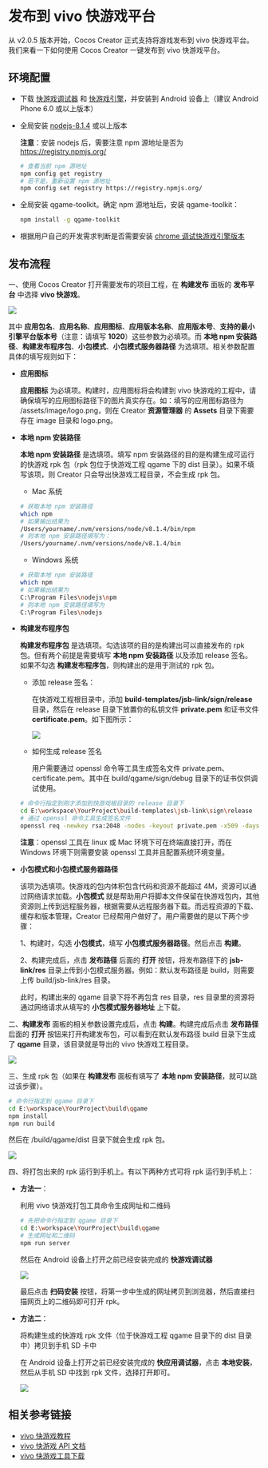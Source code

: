 # 发布到 vivo 快游戏平台

从 v2.0.5 版本开始，Cocos Creator 正式支持将游戏发布到 vivo 快游戏平台。我们来看一下如何使用 Cocos Creator 一键发布到 vivo 快游戏平台。

## 环境配置

- 下载 [快游戏调试器](https://jerrymoon.github.io/kuai-you-xi-jiao-cheng/xia-zai-yu-geng-xin.html) 和 [快游戏引擎](https://jerrymoon.github.io/kuai-you-xi-jiao-cheng/xia-zai-yu-geng-xin.html)，并安装到 Android 设备上（建议 Android Phone 6.0 或以上版本）

- 全局安装 [nodejs-8.1.4](https://nodejs.org/zh-cn/download/) 或以上版本

    **注意**：安装 nodejs 后，需要注意 npm 源地址是否为 https://registry.npmjs.org/

    ```bash
    # 查看当前 npm 源地址
    npm config get registry
    # 若不是，重新设置 npm 源地址
    npm config set registry https://registry.npmjs.org/
    ```

- 全局安装 qgame-toolkit。确定 npm 源地址后，安装 qgame-toolkit：

    ```bash
    npm install -g qgame-toolkit
    ```

- 根据用户自己的开发需求判断是否需要安装 [chrome 调试快游戏引擎版本](https://jerrymoon.github.io/kuai-you-xi-jiao-cheng/xia-zai-yu-geng-xin.html)

## 发布流程

一、使用 Cocos Creator 打开需要发布的项目工程，在 **构建发布** 面板的 **发布平台** 中选择 **vivo 快游戏**。

![](./publish-vivo-instant-games/build.png)

其中 **应用包名**、**应用名称**、**应用图标**、**应用版本名称**、**应用版本号**、**支持的最小引擎平台版本号**（注意：请填写 **1020**）这些参数为必填项。而 **本地 npm 安装路径**、**构建发布程序包**、**小包模式**、**小包模式服务器路径** 为选填项。相关参数配置具体的填写规则如下：

- **应用图标**

  **应用图标** 为必填项。构建时，应用图标将会构建到 vivo 快游戏的工程中，请确保填写的应用图标路径下的图片真实存在。如：填写的应用图标路径为 /assets/image/logo.png，则在 Creator **资源管理器** 的 **Assets** 目录下需要存在 image 目录和 logo.png。
  
- **本地 npm 安装路径**

  **本地 npm 安装路径** 是选填项。填写 npm 安装路径的目的是构建生成可运行的快游戏 rpk 包（rpk 包位于快游戏工程 qgame 下的 dist 目录）。如果不填写该项，则 Creator 只会导出快游戏工程目录，不会生成 rpk 包。

    - Mac 系统

    ```bash
    # 获取本地 npm 安装路径
    which npm
    # 如果输出结果为
    /Users/yourname/.nvm/versions/node/v8.1.4/bin/npm
    # 则本地 npm 安装路径填写为：
    /Users/yourname/.nvm/versions/node/v8.1.4/bin
    ```

    - Windows 系统

    ```bash
    # 获取本地 npm 安装路径
    which npm
    # 如果输出结果为
    C:\Program Files\nodejs\npm
    # 则本地 npm 安装路径填写为
    C:\Program Files\nodejs
    ```

- **构建发布程序包**

  **构建发布程序包** 是选填项。勾选该项的目的是构建出可以直接发布的 rpk 包。但有两个前提是需要填写 **本地 npm 安装路径** 以及添加 release 签名。<br>
  如果不勾选 **构建发布程序包**，则构建出的是用于测试的 rpk 包。

    - 添加 release 签名：

      在快游戏工程根目录中，添加 **build-templates/jsb-link/sign/release** 目录，然后在 release 目录下放置你的私钥文件 **private.pem** 和证书文件 **certificate.pem**。如下图所示：

      ![](./publish-vivo-instant-games/sign_release_path.png)

    - 如何生成 release 签名

      用户需要通过 openssl 命令等工具生成签名文件 private.pem、certificate.pem。其中在 build/qgame/sign/debug 目录下的证书仅供调试使用。

    ```bash
    # 命令行指定到刚才添加到快游戏根目录的 release 目录下
    cd E:\workspace\YourProject\build-templates\jsb-link\sign\release
    # 通过 openssl 命令工具生成签名文件
    openssl req -newkey rsa:2048 -nodes -keyout private.pem -x509 -days 3650 -out certificate.pem
    ```

  **注意**：openssl 工具在 linux 或 Mac 环境下可在终端直接打开，而在 Windows 环境下则需要安装 openssl 工具并且配置系统环境变量。

- **小包模式和小包模式服务器路径**

  该项为选填项。快游戏的包内体积包含代码和资源不能超过 4M，资源可以通过网络请求加载。**小包模式** 就是帮助用户将脚本文件保留在快游戏包内，其他资源则上传到远程服务器，根据需要从远程服务器下载。而远程资源的下载、缓存和版本管理，Creator 已经帮用户做好了。用户需要做的是以下两个步骤：

  1、构建时，勾选 **小包模式**，填写 **小包模式服务器路径**。然后点击 **构建**。

  2、构建完成后，点击 **发布路径** 后面的 **打开** 按钮，将发布路径下的 **jsb-link/res** 目录上传到小包模式服务器。例如：默认发布路径是 build，则需要上传 build/jsb-link/res 目录。

  此时，构建出来的 qgame 目录下将不再包含 res 目录，res 目录里的资源将通过网络请求从填写的 **小包模式服务器地址** 上下载。

二、**构建发布** 面板的相关参数设置完成后，点击 **构建**。构建完成后点击 **发布路径** 后面的 **打开** 按钮来打开构建发布包，可以看到在默认发布路径 build 目录下生成了 **qgame** 目录，该目录就是导出的 vivo 快游戏工程目录。

![](./publish-vivo-instant-games/package.png)

三、生成 rpk 包（如果在 **构建发布** 面板有填写了 **本地 npm 安装路径**，就可以跳过该步骤）。

```bash
# 命令行指定到 qgame 目录下
cd E:\workspace\YourProject\build\qgame
npm install
npm run build
```

然后在 /build/qgame/dist 目录下就会生成 rpk 包。

![](./publish-vivo-instant-games/rpk.png)

四、将打包出来的 rpk 运行到手机上。有以下两种方式可将 rpk 运行到手机上：

- **方法一**：

    利用 vivo 快游戏打包工具命令生成网址和二维码

    ```bash
    # 先把命令行指定到 qgame 目录下
    cd E:\workspace\YourProject\build\qgame
    # 生成网址和二维码
    npm run server
    ```

    然后在 Android 设备上打开之前已经安装完成的 **快游戏调试器**

    ![](./publish-vivo-instant-games/vivo-instant_scan_install.jpg)

    最后点击 **扫码安装** 按钮，将第一步中生成的网址拷贝到浏览器，然后直接扫描网页上的二维码即可打开 rpk。

- **方法二**：

    将构建生成的快游戏 rpk 文件（位于快游戏工程 qgame 目录下的 dist 目录中）拷贝到手机 SD 卡中

    在 Android 设备上打开之前已经安装完成的 **快应用调试器**，点击 **本地安装**，然后从手机 SD 中找到 rpk 文件，选择打开即可。

    ![](./publish-vivo-instant-games/vivo-instant_native_install.jpg)

## 相关参考链接

- [vivo 快游戏教程](https://jerrymoon.github.io/kuai-you-xi-api-wen-dang/quan-ju-shi-jian/sheng-ming-zhou-qi.html)
- [vivo 快游戏 API 文档](https://jerrymoon.github.io/kuai-you-xi-api-wen-dang/quan-ju-shi-jian/sheng-ming-zhou-qi.html)
- [vivo 快游戏工具下载](https://jerrymoon.github.io/kuai-you-xi-jiao-cheng/xia-zai-yu-geng-xin.html)

